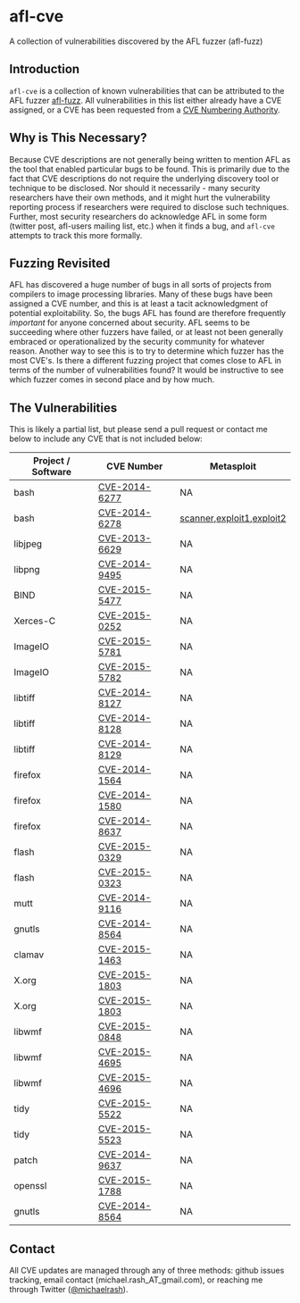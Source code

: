 # afl-cve
A collection of vulnerabilities discovered by the AFL fuzzer (afl-fuzz)

## Introduction
`afl-cve` is a collection of known vulnerabilities that can be attributed to the
AFL fuzzer [afl-fuzz](http://lcamtuf.coredump.cx/afl/). All vulnerabilities in
this list either already have a CVE assigned, or a CVE has been requested from a
[CVE Numbering Authority](https://cve.mitre.org/cve/cna.html#participating_cnas).

## Why is This Necessary?
Because CVE descriptions are not generally being written to mention AFL as the
tool that enabled particular bugs to be found. This is primarily due to the fact
that CVE descriptions do not require the underlying discovery tool or technique
to be disclosed. Nor should it necessarily - many security researchers have their
own methods, and it might hurt the vulnerability reporting process if researchers
were required to disclose such techniques. Further, most security researchers do
acknowledge AFL in some form (twitter post, afl-users mailing list, etc.) when
it finds a bug, and `afl-cve` attempts to track this more formally.

## Fuzzing Revisited
AFL has discovered a huge number of bugs in all sorts of projects from compilers
to image processing libraries. Many of these bugs have been assigned a CVE number,
and this is at least a tacit acknowledgment of potential exploitability. So, the
bugs AFL has found are therefore frequently *important* for anyone concerned about
security. AFL seems to be succeeding where other fuzzers have failed, or at least
not been generally embraced or operationalized by the security community for
whatever reason. Another way to see this is to try to determine which fuzzer has
the most CVE's. Is there a different fuzzing project that comes close to AFL in
terms of the number of vulnerabilities found? It would be instructive to see
which fuzzer comes in second place and by how much.

## The Vulnerabilities
This is likely a partial list, but please send a pull request or contact me below
to include any CVE that is not included below:

| Project / Software | CVE Number | Metasploit |
| ------------------ | ---------- | ---------- |
| bash | [CVE-2014-6277](https://web.nvd.nist.gov/view/vuln/detail?vulnId=CVE-2014-6277) | NA |
| bash | [CVE-2014-6278](https://web.nvd.nist.gov/view/vuln/detail?vulnId=CVE-2014-6278) | [scanner](https://github.com/rapid7/metasploit-framework/blob/master/modules/auxiliary/scanner/http/apache_mod_cgi_bash_env.rb),[exploit1](https://github.com/rapid7/metasploit-framework/blob/master/modules/exploits/multi/http/apache_mod_cgi_bash_env_exec.rb),[exploit2](https://github.com/rapid7/metasploit-framework/blob/master/modules/exploits/multi/http/cups_bash_env_exec.rb) |
| libjpeg | [CVE-2013-6629](https://web.nvd.nist.gov/view/vuln/detail?vulnId=CVE-2013-6629) | NA |
| libpng | [CVE-2014-9495](https://web.nvd.nist.gov/view/vuln/detail?vulnId=CVE-2014-9495) | NA |
| BIND | [CVE-2015-5477](https://web.nvd.nist.gov/view/vuln/detail?vulnId=CVE-2015-5477) | NA |
| Xerces-C | [CVE-2015-0252](https://web.nvd.nist.gov/view/vuln/detail?vulnId=CVE-2015-0252) | NA |
| ImageIO | [CVE-2015-5781](https://web.nvd.nist.gov/view/vuln/detail?vulnId=CVE-2015-5781) | NA |
| ImageIO | [CVE-2015-5782](https://web.nvd.nist.gov/view/vuln/detail?vulnId=CVE-2015-5782) | NA |
| libtiff | [CVE-2014-8127](https://web.nvd.nist.gov/view/vuln/detail?vulnId=CVE-2014-8127) | NA |
| libtiff | [CVE-2014-8128](https://web.nvd.nist.gov/view/vuln/detail?vulnId=CVE-2014-8128) | NA |
| libtiff | [CVE-2014-8129](https://web.nvd.nist.gov/view/vuln/detail?vulnId=CVE-2014-8129) | NA |
| firefox | [CVE-2014-1564](https://web.nvd.nist.gov/view/vuln/detail?vulnId=CVE-2014-1564) | NA |
| firefox | [CVE-2014-1580](https://web.nvd.nist.gov/view/vuln/detail?vulnId=CVE-2014-1580) | NA |
| firefox | [CVE-2014-8637](https://web.nvd.nist.gov/view/vuln/detail?vulnId=CVE-2014-8637) | NA |
| flash | [CVE-2015-0329](https://web.nvd.nist.gov/view/vuln/detail?vulnId=CVE-2015-0329) | NA |
| flash | [CVE-2015-0323](https://web.nvd.nist.gov/view/vuln/detail?vulnId=CVE-2015-0323) | NA |
| mutt | [CVE-2014-9116](https://web.nvd.nist.gov/view/vuln/detail?vulnId=CVE-2014-9116) | NA |
| gnutls | [CVE-2014-8564](https://web.nvd.nist.gov/view/vuln/detail?vulnId=CVE-2014-8564) | NA |
| clamav | [CVE-2015-1463](https://web.nvd.nist.gov/view/vuln/detail?vulnId=CVE-2015-1463) | NA |
| X.org | [CVE-2015-1803](https://web.nvd.nist.gov/view/vuln/detail?vulnId=CVE-2015-1803) | NA |
| X.org | [CVE-2015-1803](https://web.nvd.nist.gov/view/vuln/detail?vulnId=CVE-2015-1803) | NA |
| libwmf | [CVE-2015-0848](https://web.nvd.nist.gov/view/vuln/detail?vulnId=CVE-2015-0848) | NA |
| libwmf | [CVE-2015-4695](https://web.nvd.nist.gov/view/vuln/detail?vulnId=CVE-2015-4695) | NA |
| libwmf | [CVE-2015-4696](https://web.nvd.nist.gov/view/vuln/detail?vulnId=CVE-2015-4696) | NA |
| tidy | [CVE-2015-5522](https://web.nvd.nist.gov/view/vuln/detail?vulnId=CVE-2015-5522) | NA |
| tidy | [CVE-2015-5523](https://web.nvd.nist.gov/view/vuln/detail?vulnId=CVE-2015-5523) | NA |
| patch | [CVE-2014-9637](https://web.nvd.nist.gov/view/vuln/detail?vulnId=CVE-2014-9637) | NA |
| openssl | [CVE-2015-1788](https://web.nvd.nist.gov/view/vuln/detail?vulnId=CVE-2015-1788) | NA |
| gnutls | [CVE-2014-8564](https://web.nvd.nist.gov/view/vuln/detail?vulnId=CVE-2014-8564) | NA |

## Contact
All CVE updates are managed through any of three methods: github issues tracking, email
contact (michael.rash_AT_gmail.com), or reaching me through
Twitter ([@michaelrash](https://twitter.com/michaelrash)).
